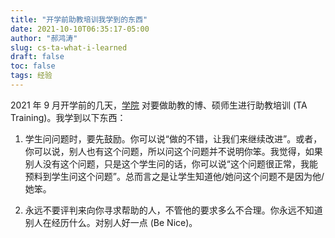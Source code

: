 ```yaml
---
title: "开学前助教培训我学到的东西"
date: 2021-10-10T06:35:17-05:00
author: "郝鸿涛"
slug: cs-ta-what-i-learned
draft: false
toc: false
tags: 经验
---
```

2021 年 9 月开学前的几天，[学院](https://cs.wisc.edu) 对要做助教的博、硕师生进行助教培训 (TA Training)。我学到以下东西：

1. 学生问问题时，要先鼓励。你可以说“做的不错，让我们来继续改进”。或者，你可以说，别人也有这个问题，所以问这个问题并不说明你笨。我觉得，如果别人没有这个问题，只是这个学生问的话，你可以说“这个问题很正常，我能预料到学生问这个问题”。总而言之是让学生知道他/她问这个问题不是因为他/她笨。

2. 永远不要评判来向你寻求帮助的人，不管他的要求多么不合理。你永远不知道别人在经历什么。对别人好一点 (Be Nice)。